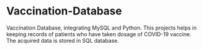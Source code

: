 # Vaccination-Database
Vaccination Database, integrating MySQL and Python.
This projects helps in keeping records of patients who have taken dosage of COVID-19 vaccine. The acquired data is stored in SQL database.
